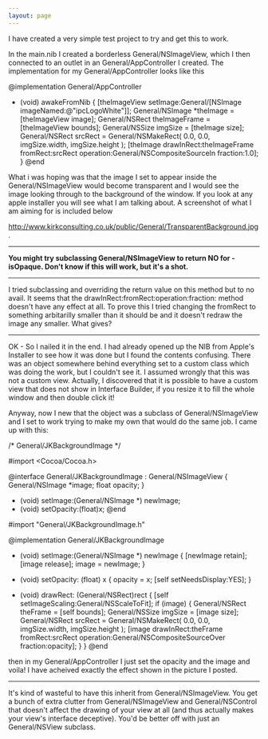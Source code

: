 ```yaml
---
layout: page
---
```


I have created a very simple test project to try and get this to work.

In the main.nib I created a borderless General/NSImageView, which I then connected to an outlet in an General/AppController I created.  The implementation for my General/AppController looks like this

    
@implementation General/AppController

- (void) awakeFromNib
{
[theImageView setImage:General/[NSImage imageNamed:@"ipcLogoWhite"]];
General/NSImage *theImage = [theImageView image];
General/NSRect theImageFrame = [theImageView bounds];
General/NSSize imgSize = [theImage size];
General/NSRect srcRect = General/NSMakeRect( 0.0, 0.0, imgSize.width, imgSize.height );
[theImage drawInRect:theImageFrame fromRect:srcRect operation:General/NSCompositeSourceIn fraction:1.0];
}
@end


What i was hoping was that the image I set to appear inside the General/NSImageView would become transparent and I would see the image looking through to the background of the window.  If you look at any apple installer you will see what I am talking about.  A screenshot of what I am aiming for is included below

 http://www.kirkconsulting.co.uk/public/General/TransparentBackground.jpg.
 
----
 
**You might try subclassing General/NSImageView to return     NO for     -isOpaque. Don't know if this will work, but it's a shot.**

----

I tried subclassing and overriding the return value on this method but to no avail.  It seems that the drawInRect:fromRect:operation:fraction: method doesn't have any effect at all.  To prove this I tried changing the fromRect to something arbitarilly smaller than it should be and it doesn't redraw the image any smaller.  What gives?

----

OK - So I nailed it in the end.  I had already opened up the NIB from Apple's Installer to see how it was done but I found the contents confusing.  There was an object somewhere behind everything set to a custom class which was doing the work, but I couldn't see it.  I assumed wrongly that this was not a custom view.  Actually, I discovered that it is possible to have a custom view that does not show in Interface Builder, if you resize it to fill the whole window and then double click it!

Anyway, now I new that the object was a subclass of General/NSImageView and I set to work trying to make my own that would do the same job.  I came up with this:

    
/* General/JKBackgroundImage */

#import <Cocoa/Cocoa.h>

@interface General/JKBackgroundImage : General/NSImageView
{
	General/NSImage *image;
	float opacity;
}
- (void) setImage:(General/NSImage *) newImage;
- (void) setOpacity:(float)x;
@end

#import "General/JKBackgroundImage.h"

@implementation General/JKBackgroundImage

- (void) setImage:(General/NSImage *) newImage
{
	[newImage retain];
	[image release];
	image = newImage;
}

- (void) setOpacity: (float) x
{
	opacity = x;
	[self setNeedsDisplay:YES];
}

- (void) drawRect: (General/NSRect)rect
{ 
	[self setImageScaling:General/NSScaleToFit];
	if (image) {
		General/NSRect theFrame = [self bounds];
		General/NSSize imgSize = [image size];
		General/NSRect srcRect = General/NSMakeRect( 0.0, 0.0, imgSize.width, imgSize.height );
		[image drawInRect:theFrame
				 fromRect:srcRect
				operation:General/NSCompositeSourceOver
				   fraction:opacity];
	}
}
@end


then in my General/AppController I just set the opacity and the image and voila!  I have acheived exactly the effect shown in the picture I posted.

----

It's kind of wasteful to have this inherit from General/NSImageView. You get a bunch of extra clutter from General/NSImageView and General/NSControl that doesn't affect the drawing of your view at all (and thus actually makes your view's interface deceptive). You'd be better off with just an General/NSView subclass.